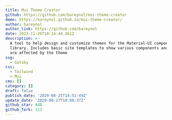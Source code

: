 ```yaml
---
title: Mui Theme Creator
github: https://github.com/bareynol/mui-theme-creator
demo: https://bareynol.github.io/mui-theme-creator/
author: bareynol
author_link: https://github.com/bareynol
date: 2023-11-26T10:14:44.261Z
description: >-
  A tool to help design and customize themes for the Material-UI component
  library. Includes basic site templates to show various components and how they
  are affected by the theme
ssg:
  - Gatsby
css:
  - Tailwind
  - Mui
cms: []
category: []
draft: false
publish_date: '2020-08-25T14:51:49Z'
update_date: '2020-08-27T18:08:37Z'
github_star: 448
github_fork: 113
---
```

